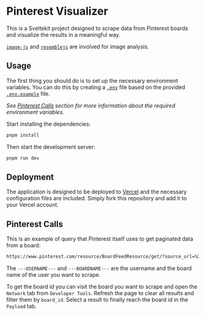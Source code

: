 # Pinterest Visualizer

This is a Sveltekit project designed to scrape data from Pinterest boards and visualize the results in a meaningful way.

[`image-js`](https://github.com/image-js/image-js) and [`resemblejs`](https://github.com/rsmbl/Resemble.js) are involved for image analysis.

## Usage

The first thing you should do is to set up the necessary environment variables. You can do this by creating a [`.env`](command:_github.copilot.openRelativePath?%5B%22.env%22%5D '.env') file based on the provided [`.env.example`](command:_github.copilot.openRelativePath?%5B%22.env.example%22%5D '.env.example') file.

_See [Pinterest Calls](#pinterest-calls) section for more information about the required environment variables._

Start installing the dependencies:

```sh
pnpm install
```

Then start the development server:

```sh
pnpm run dev
```

## Deployment

The application is designed to be deployed to [Vercel](https://vercel.com) and the necessary configuration files are included. Simply fork this repository and add it to your Vercel account.

## Pinterest Calls

This is an example of query that Pinterest itself uses to get paginated data from a board:

```sh
https://www.pinterest.com/resource/BoardFeedResource/get/?source_url=%2F---USERNAME---%2F---BOARDNAME---%2F&data={"options":{"board_id":"---NUMERIC_ID---","page_size":10}}
```

The `---USERNAME---` and `---BOARDNAME---` are the username and the board name of the user you want to scrape.

To get the board id you can visit the board you want to scrape and open the `Network` tab from `Developer Tools`. Refresh the page to clear all results and filter them by `board_id`. Select a result to finally reach the board id in the `Payload` tab.
